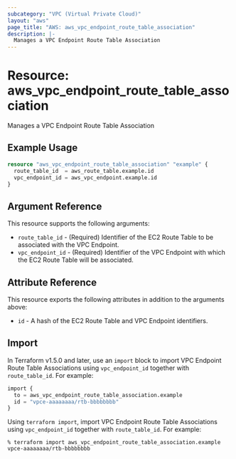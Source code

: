 ```yaml
---
subcategory: "VPC (Virtual Private Cloud)"
layout: "aws"
page_title: "AWS: aws_vpc_endpoint_route_table_association"
description: |-
  Manages a VPC Endpoint Route Table Association
---
```


# Resource: aws_vpc_endpoint_route_table_association

Manages a VPC Endpoint Route Table Association

## Example Usage

```terraform
resource "aws_vpc_endpoint_route_table_association" "example" {
  route_table_id  = aws_route_table.example.id
  vpc_endpoint_id = aws_vpc_endpoint.example.id
}
```

## Argument Reference

This resource supports the following arguments:

* `route_table_id` - (Required) Identifier of the EC2 Route Table to be associated with the VPC Endpoint.
* `vpc_endpoint_id` - (Required) Identifier of the VPC Endpoint with which the EC2 Route Table will be associated.

## Attribute Reference

This resource exports the following attributes in addition to the arguments above:

* `id` - A hash of the EC2 Route Table and VPC Endpoint identifiers.

## Import

In Terraform v1.5.0 and later, use an `import` block to import VPC Endpoint Route Table Associations using `vpc_endpoint_id` together with `route_table_id`. For example:

```terraform
import {
  to = aws_vpc_endpoint_route_table_association.example
  id = "vpce-aaaaaaaa/rtb-bbbbbbbb"
}
```

Using `terraform import`, import VPC Endpoint Route Table Associations using `vpc_endpoint_id` together with `route_table_id`. For example:

```console
% terraform import aws_vpc_endpoint_route_table_association.example vpce-aaaaaaaa/rtb-bbbbbbbb
```

